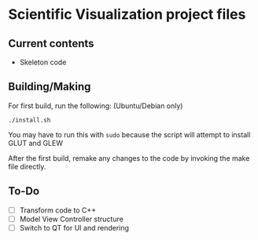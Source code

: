 # Scientific Visualization project files

## Current contents
- Skeleton code

## Building/Making
For first build, run the following: (Ubuntu/Debian only)
```
./install.sh
```
You may have to run this with `sudo` because the script will attempt to install GLUT and GLEW

After the first build, remake any changes to the code by invoking the make file directly.

## To-Do
- [ ] Transform code to C++
- [ ] Model View Controller structure
- [ ] Switch to QT for UI and rendering

